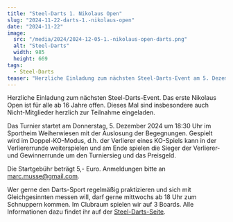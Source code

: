 ```yaml
---
title: "Steel-Darts 1. Nikolaus Open"
slug: "2024-11-22-darts-1.-nikolaus-open"
date: "2024-11-22"
image:
  src: "/media/2024/2024-12-05-1.-nikolaus-open-darts.png"
  alt: "Steel-Darts"
  width: 985
  height: 669
tags:
  - Steel-Darts
teaser: "Herzliche Einladung zum nächsten Steel-Darts-Event am 5. Dezember 2024"
---
```

Herzliche Einladung zum nächsten Steel-Darts-Event. Das erste Nikolaus Open ist für alle ab 16 Jahre offen. Dieses Mal
sind insbesondere auch Nicht-Mitglieder herzlich zur Teilnahme eingeladen.

Das Turnier startet am Donnerstag, 5. Dezember 2024 um 18:30 Uhr im Sportheim Weiherwiesen mit der Auslosung der
Begegnungen. Gespielt wird im Doppel-KO-Modus, d.h. der Verlierer eines KO-Spiels kann in der Verliererrunde
weiterspielen und am Ende spielen die Sieger der Verlierer- und Gewinnerrunde um den Turniersieg und das Preisgeld.

Die Startgebühr beträgt 5,- Euro. Anmeldungen bitte an marc.musse@gmail.com.

Wer gerne den Darts-Sport regelmäßig praktizieren und sich mit Gleichgesinnten messen will, darf gerne mittwochs ab 18
Uhr zum Schnuppern kommen. Im Clubraum spielen wir auf 3 Boards. Alle Informationen dazu findet ihr auf der
[Steel-Darts-Seite](/fitness-und-gesundheitssport/steel-darts).